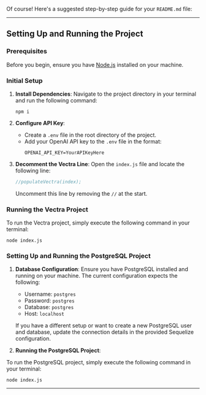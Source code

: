Of course! Here's a suggested step-by-step guide for your `README.md` file:

---

## Setting Up and Running the Project

### Prerequisites

Before you begin, ensure you have [Node.js](https://nodejs.org/) installed on your machine.

### Initial Setup

1. **Install Dependencies**:
   Navigate to the project directory in your terminal and run the following command:
   ```
   npm i
   ```

2. **Configure API Key**:
   - Create a `.env` file in the root directory of the project.
   - Add your OpenAI API key to the `.env` file in the format:
     ```
     OPENAI_API_KEY=YourAPIKeyHere
     ```

3. **Decomment the Vectra Line**:
   Open the `index.js` file and locate the following line:
   ```javascript
   //populateVectra(index);
   ```
   Uncomment this line by removing the `//` at the start.

### Running the Vectra Project

To run the Vectra project, simply execute the following command in your terminal:
```
node index.js
```

### Setting Up and Running the PostgreSQL Project

1. **Database Configuration**:
   Ensure you have PostgreSQL installed and running on your machine. The current configuration expects the following:
   - Username: `postgres`
   - Password: `postgres`
   - Database: `postgres`
   - Host: `localhost`
   
   If you have a different setup or want to create a new PostgreSQL user and database, update the connection details in the provided Sequelize configuration.

2. **Running the PostgreSQL Project**:
   
To run the PostgreSQL project, simply execute the following command in your terminal:
```
node index.js
```

---
